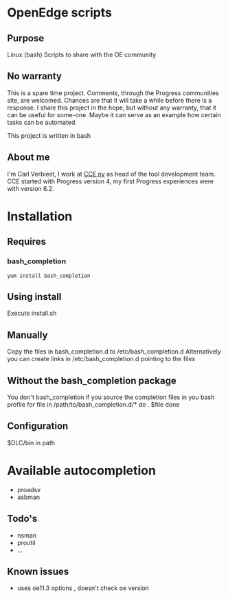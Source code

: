 # OpenEdge scripts

## Purpose
Linux (bash) Scripts to share with the OE community

## No warranty
This is a spare time project. Comments, through the Progress communities site, are welcomed. Chances are that it will take a while before there is a response.
I share this project in the hope, but without any warranty, that it can be useful for some-one. Maybe it can serve as an example how certain tasks can be automated.

This project is written in bash

## About me
I'm Carl Verbiest, I work at [CCE nv](http://www.cce.be) as head of the tool development team. CCE started with Progress version 4, my first Progress experiences were with version 6.2.

# Installation
## Requires
### bash_completion
	yum install bash_completion
## Using install
Execute install.sh

## Manually
Copy the files in bash_completion.d to /etc/bash_completion.d
Alternatively you can create links in /etc/bash_completion.d pointing to the files

## Without the bash_completion package
You don't bash_completion if you source the completion files in you bash profile 
	for file in /path/to/bash_completion.d/*
	do
		. $file
	done


## Configuration
$DLC/bin in path

# Available autocompletion
* proadsv
* asbman

## Todo's
* nsman
* proutil
* ...

## Known issues
* uses oe11.3 options , doesn't check oe version

